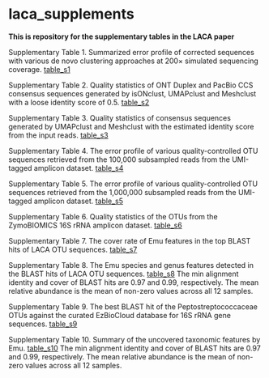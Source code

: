 # laca_supplements

**This is repository for the supplementary tables  in the LACA paper**

Supplementary Table 1.  Summarized error profile of corrected sequences with various de novo clustering approaches at 200× simulated sequencing coverage. [table_s1](/table_supp/t1_summ_err.xlsx)

Supplementary Table 2. Quality statistics of ONT Duplex and PacBio CCS consensus sequences generated by isONclust, UMAPclust and Meshclust with a loose identity score of 0.5. [table_s2](/table_supp/t2_insilico_mauto.xlsx)

Supplementary Table 3. Quality statistics of consensus sequences generated by UMAPclust and Meshclust with the estimated identity score from the input reads. [table_s3](/table_supp/t3_insilico_m5.xlsx)

Supplementary Table 4. The error profile of various quality-controlled OTU sequences retrieved from the 100,000 subsampled reads from the UMI-tagged amplicon dataset. [table_s4](/table_supp/t4_err_longumi.xlsx)

Supplementary Table 5. The error profile of various quality-controlled OTU sequences retrieved from the 1,000,000 subsampled reads from the UMI-tagged amplicon dataset. [table_s5](/table_supp/t5_err_longumi10x.xlsx)

Supplementary Table 6. Quality statistics of the OTUs from the ZymoBIOMICS 16S rRNA amplicon dataset. [table_s6](/table_supp/t6_pct_otu_zymock.xlsx)

Supplementary Table 7. The cover rate of Emu features in the top BLAST hits of LACA OTU sequences. [table_s7](/table_supp/t7_taxa_emu_hit_summ.xlsx)

Supplementary Table 8. The Emu species and genus features detected in the BLAST hits of LACA OTU sequences. [table_s8](/table_supp/t8_taxa_emu_hit.xlsx)
The min alignment identity and cover of BLAST hits are 0.97 and 0.99, respectively. The mean relative abundance is the mean of non-zero values across all 12 samples.

Supplementary Table 9. The best BLAST hit of the Peptostreptococcaceae OTUs against the curated EzBioCloud database for 16S rRNA gene sequences. [table_s9](/table_supp/t9_Criibacterium_bergeroniiz_ncbi.xlsx)

Supplementary Table 10. Summary of the uncovered taxonomic features by Emu. [table_s10](/table_supp/t10_taxa_emu_nohit.xlsx)
The min alignment identity and cover of BLAST hits are 0.97 and 0.99, respectively. The mean relative abundance is the mean of non-zero values across all 12 samples.
